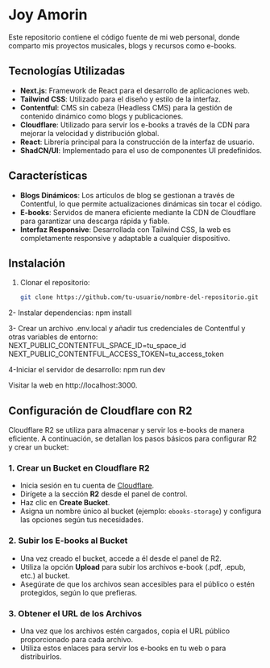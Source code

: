 # Joy Amorin

Este repositorio contiene el código fuente de mi web personal, donde comparto mis proyectos musicales, blogs y recursos como e-books.

## Tecnologías Utilizadas

- **Next.js**: Framework de React para el desarrollo de aplicaciones web.
- **Tailwind CSS**: Utilizado para el diseño y estilo de la interfaz.
- **Contentful**: CMS sin cabeza (Headless CMS) para la gestión de contenido dinámico como blogs y publicaciones.
- **Cloudflare**: Utilizado para servir los e-books a través de la CDN para mejorar la velocidad y distribución global.
- **React**: Librería principal para la construcción de la interfaz de usuario.
- **ShadCN/UI**: Implementado para el uso de componentes UI predefinidos.
  
## Características

- **Blogs Dinámicos**: Los artículos de blog se gestionan a través de Contentful, lo que permite actualizaciones dinámicas sin tocar el código.
- **E-books**: Servidos de manera eficiente mediante la CDN de Cloudflare para garantizar una descarga rápida y fiable.
- **Interfaz Responsive**: Desarrollada con Tailwind CSS, la web es completamente responsive y adaptable a cualquier dispositivo.
  
## Instalación

1. Clonar el repositorio:
   ```bash
   git clone https://github.com/tu-usuario/nombre-del-repositorio.git

2- Instalar dependencias:
npm install

3- Crear un archivo .env.local y añadir tus credenciales de Contentful y otras variables de entorno:
NEXT_PUBLIC_CONTENTFUL_SPACE_ID=tu_space_id
NEXT_PUBLIC_CONTENTFUL_ACCESS_TOKEN=tu_access_token


4-Iniciar el servidor de desarrollo:
npm run dev


Visitar la web en http://localhost:3000.

## Configuración de Cloudflare con R2

Cloudflare R2 se utiliza para almacenar y servir los e-books de manera eficiente. A continuación, se detallan los pasos básicos para configurar R2 y crear un bucket:

### 1. Crear un Bucket en Cloudflare R2

- Inicia sesión en tu cuenta de [Cloudflare](https://www.cloudflare.com).
- Dirígete a la sección **R2** desde el panel de control.
- Haz clic en **Create Bucket**.
- Asigna un nombre único al bucket (ejemplo: `ebooks-storage`) y configura las opciones según tus necesidades.
  
### 2. Subir los E-books al Bucket

- Una vez creado el bucket, accede a él desde el panel de R2.
- Utiliza la opción **Upload** para subir los archivos e-book (.pdf, .epub, etc.) al bucket.
- Asegúrate de que los archivos sean accesibles para el público o estén protegidos, según lo que prefieras.

### 3. Obtener el URL de los Archivos

- Una vez que los archivos estén cargados, copia el URL público proporcionado para cada archivo.
- Utiliza estos enlaces para servir los e-books en tu web o para distribuirlos.

